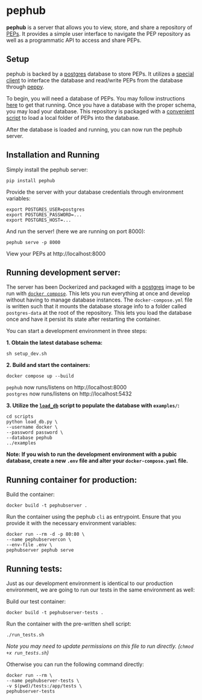 # pephub
**pephub** is a server that allows you to view, store, and share a repository of [PEPs](https://pep.databio.org/en/latest/). It provides a simple user interface to navigate the PEP repository as well as a programmatic API to access and share PEPs.

## Setup
pephub is backed by a [postgres](https://www.postgresql.org/) database to store PEPs. It utilizes a [special client](https://github.com/pepkit/pephub_db) to interface the database and read/write PEPs from the database through [peppy](https://github.com/pepkit/peppy).

To begin, you will need a database of PEPs. You may follow instructions [here](https://github.com/pepkit/pephub_db/tree/master/pep_db) to get that running. Once you have a database with the proper schema, you may load your database. This repository is packaged with a [convenient script](./scripts) to load a local folder of PEPs into the database.

After the database is loaded and running, you can now run the pephub server.

## Installation and Running
Simply install the pephub server:

```console
pip install pephub
```

Provide the server with your database credentials through environment variables:

```console
export POSTGRES_USER=postgres
export POSTGRES_PASSWORD=...
export POSTGRES_HOST=...
```

And run the server! (here we are running on port 8000):

```console
pephub serve -p 8000
```

View your PEPs at http://localhost:8000

## Running development server:

The server has been Dockerized and packaged with a [postgres](https://hub.docker.com/_/postgres) image to be run with [`docker compose`](https://docs.docker.com/compose/). This lets you run everything at once and develop without having to manage database instances. The `docker-compose.yml` file is written such that it mounts the database storage info to a folder called `postgres-data` at the root of the repository. This lets you load the database once and have it persist its state after restarting the container.

You can start a development environment in three steps:

**1. Obtain the latest database schema:**
```console
sh setup_dev.sh
```

**2. Build and start the containers:**

```console
docker compose up --build
```

`pephub` now runs/listens on http://localhost:8000  
`postgres` now runs/listens on http://localhost:5432

**3. Utilize the [`load_db`](scripts/load_db.py) script to populate the database with `examples/`:**
```console
cd scripts
python load_db.py \
--username docker \
--password password \
--database pephub
../examples
```

**Note: If you wish to run the development environment with a pubic database, create a **new** `.env` file and alter your `docker-compose.yaml` file.**

## Running container for production:
Build the container:

```
docker build -t pephubserver .
```

Run the container using the pephub `cli` as entrypoint. Ensure that you provide it with the necessary environment variables:

```
docker run --rm -d -p 80:80 \
--name pephubservercon \
--env-file .env \
pephubserver pephub serve
```

## Running tests:
Just as our development environment is identical to our production environment, we are going to run our tests in the same environment as well:

Build our test container:

```
docker build -t pephubserver-tests .
```

Run the container with the pre-written shell script:

```
./run_tests.sh
```
_Note you may need to update permissions on this file to run directly. (`chmod +x run_tests.sh`)_

Otherwise you can run the following command directly:

```
docker run --rm \
--name pephubserver-tests \
-v $(pwd)/tests:/app/tests \
pephubserver-tests
```